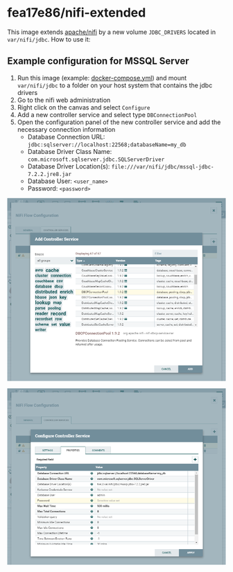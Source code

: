 # fea17e86/nifi-extended

This image extends [apache/nifi](https://hub.docker.com/r/apache/nifi) by a new volume `JDBC_DRIVERS` located in `var/nifi/jdbc`. How to use it:

## Example configuration for MSSQL Server

1. Run this image (example: [docker-compose.yml](./docker-compose.yml)) and mount `var/nifi/jdbc` to a folder on your host system that contains the jdbc drivers
2. Go to the nifi web administration
3. Right click on the canvas and select `Configure`
4. Add a new controller service and select type `DBConnectionPool`
5. Open the configuration panel of the new controller service and add the necessary connection information
   - Database Connection URL: `jdbc:sqlserver://localhost:22568;databaseName=my_db`
   - Database Driver Class Name: `com.microsoft.sqlserver.jdbc.SQLServerDriver`
   - Database Driver Location(s): `file:///var/nifi/jdbc/mssql-jdbc-7.2.2.jre8.jar`
   - Database User: `<user_name>`
   - Password: `<password>`

![4. Add controller service](./docs/add-controller-service.png "4. Add controller service")

![5. Configure controller service](./docs/configure-controller-service.png "5. Configure controller service")